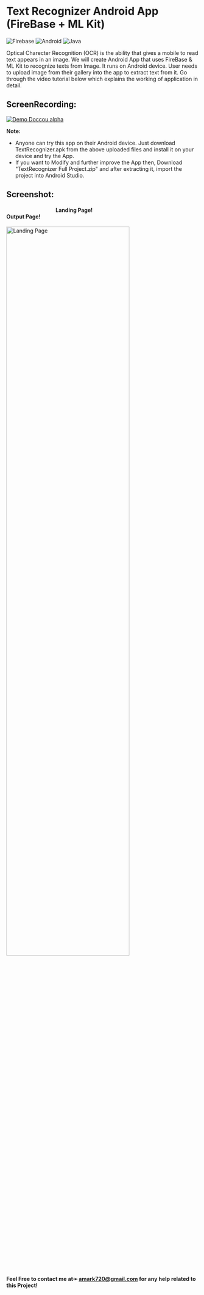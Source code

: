 # Text Recognizer Android App (FireBase + ML Kit)
<img alt="Firebase" src="https://img.shields.io/badge/firebase%20-%23039BE5.svg?&style=for-the-badge&logo=firebase"/> <img alt="Android" src="https://img.shields.io/badge/Android-3DDC84?style=for-the-badge&logo=android&logoColor=white" /> <img alt="Java" src="https://img.shields.io/badge/java-%23ED8B00.svg?&style=for-the-badge&logo=java&logoColor=white"/>

Optical Charecter Recognition (OCR) is the ability that gives a mobile to read text appears in an image. We will create Android App that uses FireBase & ML Kit to recognize texts from Image. It runs on Android device. User needs to upload image from their gallery into the app to extract text from it. Go through the video tutorial below which explains the working of application in detail.

## ScreenRecording:
[![Demo Doccou alpha](https://github.com/amark720/Computer-Vision-and-OpenCV-Projects/blob/main/Text%20Recognizer%20Android%20App%20(FireBase%20%2B%20AutoML)/App%20Demo%20Video.gif)](https://github.com/amark720/Computer-Vision-and-OpenCV-Projects/blob/main/Text%20Recognizer%20Android%20App%20(FireBase%20%2B%20AutoML)/App%20Demo%20Video.gif)

**Note:**
* Anyone can try this app on their Android device. Just download TextRecognizer.apk from the above uploaded files and install it on your device and try the App.
* If you want to Modify and further improve the App then, Download "TextRecognizer Full Project.zip" and after extracting it, import the project into Android Studio.


## Screenshot:

#### &emsp;&emsp;&emsp;&emsp;&emsp;&emsp;&emsp;&emsp;&emsp; Landing Page! &emsp;&emsp;&emsp;&emsp;&emsp;&emsp;&emsp;&emsp;&emsp;&emsp;&emsp;&emsp;&emsp;&emsp;&emsp;&emsp;&emsp;&emsp; Output Page!
<img src="https://github.com/amark720/Computer-Vision-and-OpenCV-Projects/blob/main/Text%20Recognizer%20Android%20App%20(FireBase%20%2B%20AutoML)/ScreenShot.jpg" alt="Landing Page" height="70%" width="80%">


#### Feel Free to contact me at➛ amark720@gmail.com for any help related to this Project!
